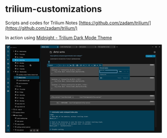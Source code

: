 # trilium-customizations
Scripts and codes for Trilium Notes
[https://github.com/zadam/trilium/](https://github.com/zadam/trilium/)

In action using [Midnight - Trilium Dark Mode Theme](https://github.com/cwilliams5/Midnight-Trilium-Dark-Mode)

![Trilium Customizations Screenshot](/screenshots/midnight-fhd.jpg?raw=true "Trilium Customizations Screenshot")
